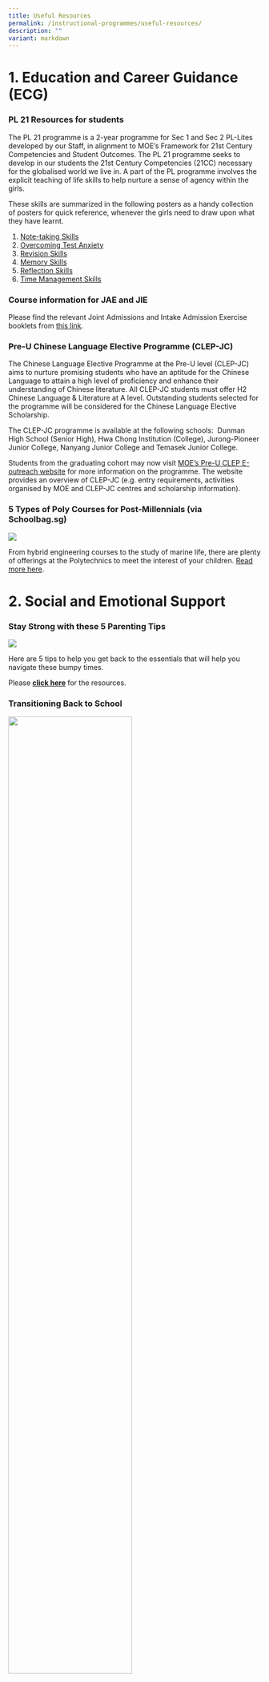 ```yaml
---
title: Useful Resources
permalink: /instructional-programmes/useful-resources/
description: ""
variant: markdown
---
```

# 1. Education and Career Guidance (ECG)


### PL 21 Resources for students

The PL 21 programme is a 2-year programme for Sec 1 and Sec 2 PL-Lites developed by our Staff, in alignment to MOE’s Framework for 21st Century Competencies and Student Outcomes. The PL 21 programme seeks to develop in our students the 21st Century Competencies (21CC) necessary for the globalised world we live in. A part of the PL programme involves the explicit teaching of life skills to help nurture a sense of agency within the girls.  
  
These skills are summarized in the following posters as a handy collection of posters for quick reference, whenever the girls need to draw upon what they have learnt.  
  
1. [Note-taking Skills](/files/pl21%20bites%20-%2001%20note-taking%20skills.pdf)
2. [Overcoming Test Anxiety](/files/pl21%20bites%20-%2002%20overcoming%20test%20anxiety.pdf)
3. [Revision Skills](/files/pl21%20bites%20-%2003%20revision%20skills.pdf)
4. [Memory Skills](/files/pl21%20bites%20-%2004%20memory%20skills.pdf)
5. [Reflection Skills](/files/pl21%20bites%20-%2005%20reflection%20skills.pdf)
6. [Time Management Skills](/files/pl21%20bites%20-%2006%20time%20management%20skills.pdf)

### **Course information for JAE and JIE**

Please find the relevant Joint Admissions and Intake Admission Exercise booklets from [this link](https://plmgss.moe.edu.sg/articles/admission-booklets/).



### Pre-U Chinese Language Elective Programme (CLEP-JC)


The Chinese Language Elective Programme at the Pre-U level (CLEP-JC) aims to nurture promising students who have an aptitude for the Chinese Language to attain a high level of proficiency and enhance their understanding of Chinese literature. All CLEP-JC students must offer H2 Chinese Language &amp; Literature at A level. Outstanding students selected for the programme will be considered for the Chinese Language Elective Scholarship.  
  
The CLEP-JC programme is available at the following schools:&nbsp; Dunman High School (Senior High), Hwa Chong Institution (College), Jurong-Pioneer Junior College, Nanyang Junior College and Temasek Junior College.  
  
Students from the graduating cohort may now visit&nbsp;[MOE’s Pre-U CLEP E-outreach website](https://sites.google.com/moe.edu.sg/preuclep)&nbsp;for more information on the programme. The website provides an overview of CLEP-JC (e.g. entry requirements, activities organised by MOE and CLEP-JC centres and scholarship information).

### 5 Types of Poly Courses for Post-Millennials (via Schoolbag.sg)

![](/images/5-types-of-poly-courses-for-post-millennialsb.jpeg)

From hybrid engineering courses to the study of marine life, there are plenty of offerings at the Polytechnics to meet the interest of your children.&nbsp;[Read more here](https://www.schoolbag.sg/story/5-types-of-poly-courses-for-post-millennials).

# 2. Social and Emotional Support

### Stay Strong with these 5 Parenting Tips

![](/images/Stay%20Strong%20with%20these%205%20parenting%20tips.png)

Here are 5 tips to help you get back to the essentials that will help you navigate these bumpy times.  
  
Please&nbsp;**[click here](/files/stay-strong-with-these-5-parenting-tips.pdf)**&nbsp;for the resources.

### Transitioning Back to School


<img src="/images/Transitioning%20Back%20to%20School.png" style="width:70%">

As our children gradually return to school, we might find ourselves in our period of adaptation. Here is a handy kit to best help our children as they gradually return to schools.  
  
Please&nbsp;**[click here](/files/Parent%20Kit%20-%20Transitioning%20Back%20to%20School.pdf)**&nbsp;for the resources.

### Stay Well To Stay Strong

![](/images/Stay%20Well%20To%20Stay%20Strong%20.png)

Here are some useful resources that can help you relax, destress and stay positive through it all. When we face challenging situations, it can help to talk to someone who can provide a listening ear and to offer you a different perspective.  
  
[https://www.healthhub.sg/programmes/170/StayWell#families-stay-healthy](https://www.healthhub.sg/programmes/170/StayWell#families-stay-healthy)

### Journey to Become a Better Supporter

![](/images/Journey%20to%20become%20a%20better%20supporter.png)

As we weather through COVID-19, there are surely times where we would feel overwhelmed. Join us through an experiential journey on how you can best navigate check in conversations  
  
Link to the Virtual Journey:&nbsp;[healthhub.sg/justcheckingin/virtualjourney](http://healthhub.sg/justcheckingin/virtualjourney)

Scan QR to enter

<img src="/images/journey%20QR.png" style="width:25%">

**Quarter, Quarter, Half (30 seconds song)**

![](/images/Quarter%20Quarter.png)

Nutrition plays such a big role in our development. My Healthy Plate is an easy-to-understand visual guide designed by Health Promotion to help you to eat healthier, manage your weight, ward off chronic diseases and stay happy and healthy.  
  
[https://www.youtube.com/watch?v=M-rsruugB3o](https://www.youtube.com/watch?v=M-rsruugB3o)

### A Guide to Building Mental Well-being of Children and Youth

<img src="/images/useful_resource11.jpeg" style="width:50%">

In this guide, HPB have provided activities and tips that parents and teachers may use to build on the different mental wellbeing domains for children and youth. Parents may wish to use the information in your interaction with parents and families, in order to work together to build the mental wellbeing of children and youth.

  
  
Please&nbsp;[click here](/files/Mental-Wellbeing-Guide-for-Stakeholders.pdf)&nbsp;to access the guide.

### “Race to Praise” Fill Your Child’s Love Tank in 20 minutes


<img src="/images/Race%20to%20Praise.jpeg" style="width:50%">

In this resource, Focus in the Family has provided activities and tips that parents can use to reconnect with your kids and nurture them with resilience to handle setbacks in life.

 
Please&nbsp;[click here](/files/Fill_Your_Child_s_Love_Tank_eGuide.pdf)&nbsp;to access the “Race To Praise” resource.

### Supporting your child’s transition through Secondary School


<img src="/images/useful_resource10.jpeg" style="width:40%">

This resource provides tips for parents to build a supportive and caring home environment to nurture the Social and emotional skills of their children and support them through transitions. Please&nbsp;[click here](/files/Transition_Primary%20Sec_final.pdf)&nbsp;to access the resource.

### Building Resilience in Your Child

<img src="/images/useful_resource08.png" style="width:50%">
		 
This resource provides information for parents on how to foster resilience and recognise common stress symptoms in their daughters. Tips on how to guide your child in developing a sense of purpose, setting goals, problem solving, building character strengths, developing positive thinking, building positive social skills and building “emotional strengths” are also included.  
  
Please click on&nbsp;[this link](/files/Resilience-Resources_for%20parents_final.pdf)&nbsp;to download the resource.

  
### Caring Actions in Response to an Emergency (CARE) Brochure

<p><a href="/files/MOE_Parent%20Version%20final%202018.pdf">
<img src="/images/carebrochure01.jpeg" width="100" height="132">
</a></p>

Please click on image to download this resource for staff and parents in crisis support.

### Article by Mrs Jenny Yeo, 9 July 2016 ‘Your Grades Do Not Define You’


<img src="/images/jenny_yeo.jpeg" style="width:40%">

Please&nbsp;[click here](https://www.schoolbag.sg/story/your-grades-do-not-define-you#.V5qgk45Zwpp)&nbsp;to read the article.

### Strengthening positive Teacher-Student Relationships

<img src="/images/strengthen_positive_tsr.png" style="width:50%">

Paya Lebar Methodist Girls' School (Sec) has continued to place a premium on enabling positive teacher-student relationships (TSR) to grow in a culture of care. The school’s journey, together with six others which have utilised either Transactional Analysis, Positive Education or Restorative Practices, has been captured and compiled into a book: Strengthening Positive TSR: Learning from the journeys of seven schools.  
  
Please&nbsp;[click here](/files/Strengthening%20Positive%20TSR_Learning%20from%20the%20journeys%20of%20seven%20schools.pdf)&nbsp;to access the book.

### What is Dyslexia?

<img src="/images/dyslexia.png" style="width:50%">

This resource (What is Dyslexia?) was designed primarily for parents.  
  
What is Dyslexia? aims to raise awareness of&nbsp; the characteristics of dyslexia, dispel some common myths, and provide&nbsp; strategies that parents can use to support their child with dyslexia at&nbsp; home.  
  
What is Dyslexia? covers three broad areas:  

*   Signs of dyslexia
*   Common myths about dyslexia
*   Supporting my child with dyslexia
*   Helping your child to have a healthy self-esteem
*   Helping your child with literacy activities (each activity is accompanied by a printable hand-out in PDF format)
*   Helping your child with homework  
    

  
Please&nbsp;[click here](https://www.schoolbag.sg/story/supporting-children-with-dyslexia)&nbsp;for more information.

### How Parents Can Support Their Children in the Learning of Tamil Language in Secondary School

<img src="/images/useful_resource09.jpeg" style="width:80%">
		 
Please&nbsp;[click here](https://www.schoolbag.sg/story/how-parents-can-support-their-children-in-the-learning-of-tamil-language-in-secondary-school?utm_source=newsletter&amp;utm_medium=email&amp;utm_campaign=2016#.Vv3N6z-NPP5)&nbsp;to read the article.  

### Healthy Meals in Schools Programme

<img src="/images/healthy_meal.png" style="width:50%">

This brochure provides parents with tips to reinforce healthy eating habits.

  
Please click this&nbsp;[Parents’ Booklet](/files/HPB%20HM%20Parents'%20Booklet_School_Generic_30%20Mar.pdf)&nbsp;for details.  
  
Source: Health Promotion Board

# 3. Academic Support

### Providing Social and Emotional Support for your child


<img src="/images/provide%20social.png" style="width:70%">

**[This brochure](/files/trifold-brochure.pdf)**&nbsp;provides an overview of resources for parents in providing social and emotional support.

### Relating Well with Our Children

<img src="/images/relating-well-with-your-child.jpeg" style="width:70%">
		 
Communicating with our children is one of our best ways of building bonds. How can we help our children know that we care for them?&nbsp;[**Here are tips**](/files/relating-well-with-your-child.pdf)&nbsp;on relating well with our children through active listening and S.P.A.C.E.

### Resources for students on Note-taking, Listening, Participation Tips

Source: Dartmouth College, USA  
[https://www.dartmouth.edu/~acskills/success/notes.html](https://www.dartmouth.edu/~acskills/success/notes.html)  

### Resources for students on Study skills: Time management, Reading, Note-taking, IT literacy, Research &amp; Library skills

Source: University of Cambridge  
[https://www.admin.cam.ac.uk/univ/plagiarism/students/skills/](https://www.admin.cam.ac.uk/univ/plagiarism/students/skills/)  

### breathe Brochures from HPB

<p><a href="/files/stress-busters.pdf">
<img src="/images/useful_resource01.png" style="width:50%">
</a></p>

Click on image to find out how you can overcome stress and free yourself to release the potential within you!

<p><a href="/files/power-of-positive-thinking.pdf">
<img src="/images/useful_resource02.png" style="width:50%">
</a></p>

Click on image to find out how you can choose to think positively for a more rewarding and fulfilling life.

<p><a href="/files/being-emo-chic.pdf">
<img src="/images/useful_resource01a.png" style="width:50%">
</a></p>

Click on image to find out how you can manage your emotions

### Stay Cool! Beat Stress

<p><a href="/files/Stay%20Cool!%20Beat%20Stress.pdf">
<img src="/images/useful_resource03.png" style="width:40%">
</a></p>

This 16-page booklet by the Health Promotion Board (HPB) gives some tips on how to manage stress and other challenges. Click on image to find out how you can beat exam stress.

### Manage Stress Before It Manages You

<p><a href="/files/Manage%20Stress%20Before%20It%20Manages%20You.pdf">
<img src="/images/useful_resource04.png" style="width:40%">
</a></p>


This booklet by the HPB informs adults about the sources and signs of stress. It educates adults on managing stress effectively to prevent health problems. Click on image to find out how you can manage stress.

### It's Exams Time!

<p><a href="/files/Its%20exams%20time_for%20students%20(green).pdf">
<img src="/images/useful_resource06.jpeg" style="width:40%">
</a></p>

This is a poster that serves to remind students on what to do before, during and after exams with the aim to help them manage their stress better. Click on image to download the poster.

### Bookmark for parents

<img src="/images/useful_resource05.jpeg" style="width:40%">

This is a bookmark that provides parents with tips on how to be there for their child during the exams period. Click on image to download the bookmark.

### Guide for Parents on Setting Parental Controls

<img src="/images/set-parental-control-sm.jpeg" style="width:50%">

[Click here](https://www.schoolbag.sg/story/guide-for-parents-on-setting-parental-controls#.V6vizvl96Un)&nbsp;to read the article.



### Time management Resource

Developing time management skills is an important part of life. We seek to help our girls become aware of how they use their time in the context of competing demands on their time. Click on&nbsp;[this link](https://www.plmgss.moe.edu.sg/qql/slot/u173/images/DOC/Revised%20PL-Lite%E2%80%99s%20Tips%20on%20Time%20Management.docx)&nbsp;to download time management tips and a blank daily time-table for planning the use of one’s time.